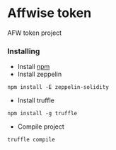 # Affwise token
AFW token project

### Installing

* Install [npm](https://www.npmjs.com/get-npm)
* Install zeppelin
```
npm install -E zeppelin-solidity
```
* Install truffle

```
npm install -g truffle
```
* Compile project
```
truffle compile
```
